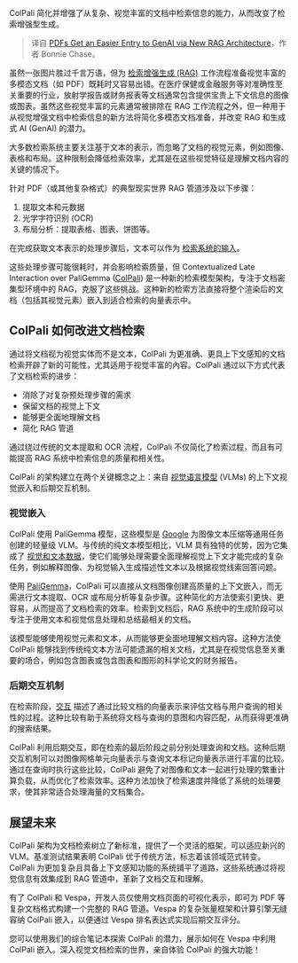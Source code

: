 
<!--
title: PDF通过新的RAG架构更容易进入GenAI
cover: https://cdn.thenewstack.io/media/2024/10/db10f2d2-pdfs-get-easier-entry-genai-rag-arch.jpg
-->

ColPali 简化并增强了从复杂、视觉丰富的文档中检索信息的能力，从而改变了检索增强型生成。

> 译自 [PDFs Get an Easier Entry to GenAI via New RAG Architecture](https://thenewstack.io/pdfs-get-an-easier-entry-to-genai-via-new-rag-architecture/)，作者 Bonnie Chase。

虽然一张图片胜过千言万语，但为 [检索增强生成 (RAG)](https://thenewstack.io/why-rag-is-essential-for-next-gen-ai-development/) 工作流程准备视觉丰富的多模态文档（如 PDF）既耗时又容易出错。在医疗保健或金融服务等对准确性至关重要的行业，放射学报告或财务报表等文档通常包含提供宝贵上下文信息的图像或图表。虽然这些视觉丰富的元素通常被排除在 RAG 工作流程之外，但一种用于从视觉增强文档中检索信息的新方法将简化多模态文档准备，并改变 RAG 和生成式 AI (GenAI) 的潜力。

大多数检索系统主要关注基于文本的表示，而忽略了文档的视觉元素，例如图像、表格和布局。这种限制会降低检索效率，尤其是在这些视觉特征是理解文档内容的关键的情况下。

针对 PDF（或其他复杂格式）的典型现实世界 RAG 管道涉及以下步骤：

1. 提取文本和元数据
2. 光学字符识别 (OCR)
3. 布局分析：提取表格、图表、饼图等。

在完成获取文本表示的处理步骤后，文本可以作为 [检索系统的输入](https://blog.vespa.ai/retrieval-with-vision-language-models-colpali/)。

这些处理步骤可能很耗时，并会影响检索质量，但 Contextualized Late Interaction over PaliGemma ([ColPali](https://arxiv.org/abs/2407.01449)) 是一种新的检索模型架构，专注于文档密集型环境中的 RAG，克服了这些挑战。这种新的检索方法直接将整个渲染后的文档（包括其视觉元素）嵌入到适合检索的向量表示中。

## ColPali 如何改进文档检索

通过将文档视为视觉实体而不是文本，ColPali 为更准确、更具上下文感知的文档检索开辟了新的可能性，尤其适用于视觉丰富的內容。ColPali 通过以下方式代表了文档检索的进步：

- 消除了对复杂预处理步骤的需求
- 保留文档的视觉上下文
- 能够更全面地理解文档
- 简化 RAG 管道

通过绕过传统的文本提取和 OCR 流程，ColPali 不仅简化了检索过程，而且有可能提高 RAG 系统中检索信息的质量和相关性。

ColPali 的架构建立在两个关键概念之上：来自 [视觉语言模型](https://thenewstack.io/vision-foundation-models-when-does-size-matter/) (VLMs) 的上下文视觉嵌入和后期交互机制。

### 视觉嵌入

ColPali 使用 PaliGemma 模型，这些模型是 [Google](https://cloud.google.com/?utm_content=inline+mention) 为图像文本压缩等通用任务创建的轻量级 VLM。与传统的纯文本模型相比，VLM 具有独特的优势，因为它集成了 [视觉和文本数据](https://thenewstack.io/ai-needs-more-than-a-vector-database/)，使它们能够处理需要全面理解视觉上下文才能完成的复杂任务，例如解释图像、为视觉输入生成描述性文本以及根据视觉线索回答问题。

使用 [PaliGemma](https://huggingface.co/blog/paligemma)，ColPali 可以直接从文档图像创建高质量的上下文嵌入，而无需进行文本提取、OCR 或布局分析等复杂步骤。这种简化的方法使索引更快、更容易，从而提高了文档检索的效率。检索到文档后，RAG 系统中的生成阶段可以专注于使用文本和视觉信息处理和总结最相关的文档。

该模型能够使用视觉元素和文本，从而能够更全面地理解文档内容。这种方法使 ColPali 能够找到传统纯文本方法可能遗漏的相关文档，尤其是在视觉信息至关重要的场合，例如包含图表或包含图表和图形的科学论文的财务报告。

### 后期交互机制

在检索阶段，[交互](https://jina.ai/news/what-is-colbert-and-late-interaction-and-why-they-matter-in-search/) 描述了通过比较文档的向量表示来评估文档与用户查询的相关性的过程。这种比较有助于系统将文档与查询的意图和内容匹配，从而获得更准确的搜索结果。

ColPali 利用后期交互，即在检索的最后阶段之前分别处理查询和文档。这种后期交互机制可以对图像网格单元向量表示与查询文本标记向量表示进行丰富的比较。通过在查询时执行这些比较，ColPali 避免了对图像和文本一起进行处理的繁重计算负载，从而优化了检索效率。这种方法加快了检索速度并降低了系统的处理要求，使其非常适合处理海量的文档集合。

## 展望未来

ColPali 架构为文档检索树立了新标准，提供了一个灵活的框架，可以适应新兴的 VLM。基准测试结果表明 ColPali 优于传统方法，标志着该领域范式转变。ColPali 为更加复杂且具备上下文感知功能的系统铺平了道路，这些系统通过将视觉信息有效集成到 RAG 管道中，革新了文档交互和理解。

有了 ColPali 和 Vespa，开发人员仅使用文档页面的可视化表示，即可为 PDF 等复杂文档格式构建一个完整的 RAG 管道。Vespa 的复杂张量框架和计算引擎无缝容纳 ColPali 嵌入，以便通过 Vespa 排名表达式实现后期交互评分。

您可以使用我们的综合笔记本探索 ColPali 的潜力，展示如何在 Vespa 中利用 ColPali 嵌入。深入视觉文档检索的世界，亲自体验 ColPali 的强大功能！